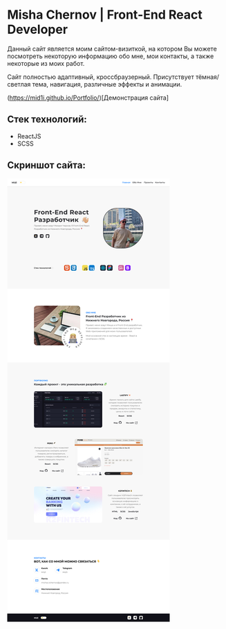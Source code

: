 # Misha Chernov | Front-End React Developer

Данный сайт является моим сайтом-визиткой, на котором Вы можете посмотреть некоторую информацию обо мне, мои контакты, а также некоторые из моих работ.

Сайт полностью адаптивный, кроссбраузерный. Присутствует тёмная/светлая тема, навигация, различные эффекты и анимации.

(https://mid1i.github.io/Portfolio/)[Демонстрация сайта]

## Стек технологий:
- ReactJS
- SCSS

## Скриншот сайта:
<img alt="Скриншот Сайта" src="./src/assets/images/website-screenshot.jpg"/>
